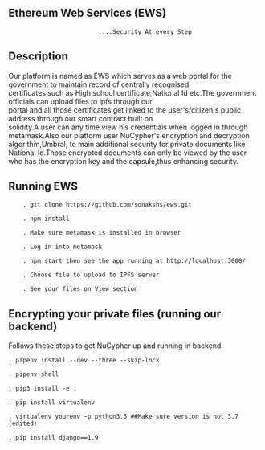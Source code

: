 ## Ethereum Web Services (EWS)
                             ....Security At every Step
## Description

Our platform is named as EWS which serves as a web portal for the government to maintain record of centrally recognised       
certificates such as High school certificate,National Id etc.The government officials can upload files to ipfs through our     
portal and all those certificates get linked to the user's/citizen's public address through our smart contract built on       
solidity.A user can any time view his credentials when logged in through metamask.Also our platform user NuCypher's encryption 
and decryption algorithm,Umbral, to main additional security for private documents like National Id.Those encrypted documents 
can only be viewed by the user who has the encryption key and the capsule,thus enhancing security.
      
## Running EWS
        
        . git clone https://github.com/sonakshs/ews.git
        
        . npm install
        
        . Make sure metamask is installed in browser
        
        . Log in into metamask
        
        . npm start then see the app running at http://localhost:3000/
        
        . Choose file to upload to IPFS server
        
        . See your files on View section
        
## Encrypting your private files (running our backend)
 Follows these steps to get NuCypher up and running in backend
 
    . pipenv install --dev --three --skip-lock
    
    . pipenv shell
    
    . pip3 install -e .
    
    . pip install virtualenv
    
    . virtualenv yourenv -p python3.6 ##Make sure version is not 3.7 (edited)

    . pip install django==1.9
        
